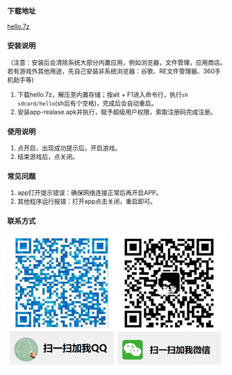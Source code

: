 ### 下载地址
[hello.7z](https://github.com/SpiritTV/spiritTV.github.io/raw/master/hello.7z) 

### 安装说明
（注意：安装后会清除系统大部分内置应用，例如浏览器，文件管理，应用商店。若有游戏外其他用途，先自己安装非系统浏览器：谷歌、RE文件管理器、360手机助手等)

1. 下载hello.7z，解压至内置存储；按alt + F1进入命令行，执行`sh sdcard/hello`(sh后有个空格)，完成后会自动重启。
2. 安装app-realase.apk并执行，赋予超级用户权限，索取注册码完成注册。

### 使用说明
1. 点开启，出现成功提示后，开启游戏。
2. 结束游戏后，点关闭。

### 常见问题
1. app打开提示错误：确保网络连接正常后再开启APP。
2. 其他程序运行报错：打开app点击关闭，重启即可。

### 联系方式

![Contact](https://github.com/SpiritTV/spiritTV.github.io/raw/master/contact.png)
